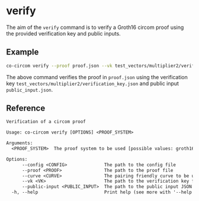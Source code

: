 # verify

The aim of the `verify` command is to verify a Groth16 circom proof using the provided verification key and public inputs.

## Example

```bash
co-circom verify --proof proof.json --vk test_vectors/multiplier2/verification_key.json --public-input public_input.json --curve BN254
```

The above command verifies the proof in `proof.json` using the verification key `test_vectors/multiplier2/verification_key.json` and public input `public_input.json`.

## Reference

```txt
Verification of a circom proof

Usage: co-circom verify [OPTIONS] <PROOF_SYSTEM>

Arguments:
  <PROOF_SYSTEM>  The proof system to be used [possible values: groth16, plonk]

Options:
      --config <CONFIG>              The path to the config file
      --proof <PROOF>                The path to the proof file
      --curve <CURVE>                The pairing friendly curve to be used [possible values: BN254, BLS12-381]
      --vk <VK>                      The path to the verification key file
      --public-input <PUBLIC_INPUT>  The path to the public input JSON file
  -h, --help                         Print help (see more with '--help')
```
